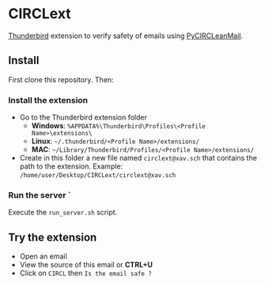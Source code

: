 # CIRCLext
[Thunderbird](https://www.mozilla.org/en-US/thunderbird/) extension to verify safety of emails using [PyCIRCLeanMail](https://github.com/CIRCL/PyCIRCLeanMail).

## Install

First clone this repository. Then:

### Install the extension
* Go to the Thunderbird extension folder
  + **Windows**:  `%APPDATA%\Thunderbird\Profiles\<Profile Name>\extensions\ `
  + **Linux**:  `~/.thunderbird/<Profile Name>/extensions/ `
  + **MAC**:  `~/Library/Thunderbird/Profiles/<Profile Name>/extensions/ `
* Create in this folder a new file named `circlext@xav.sch` that contains the path to the extension. Example: `/home/user/Desktop/CIRCLext/circlext@xav.sch`

### Run the server `
Execute the `run_server.sh` script.

## Try the extension
* Open an email
* View the source of this email or **CTRL+U**
* Click on `CIRCL` then `Is the email safe ?`
